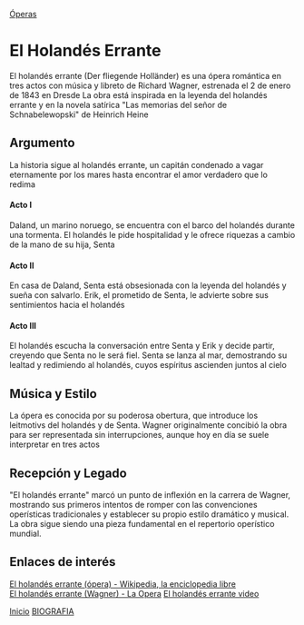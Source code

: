 [Óperas](obras.md)
# **El Holandés Errante**  

El holandés errante (Der fliegende Holländer) es una ópera romántica en tres actos con música y libreto de Richard Wagner, estrenada el 2 de enero de 1843 en Dresde La obra está inspirada en la leyenda del holandés errante y en la novela satírica "Las memorias del señor de Schnabelewopski" de Heinrich Heine

## Argumento

La historia sigue al holandés errante, un capitán condenado a vagar eternamente por los mares hasta encontrar el amor verdadero que lo redima 

#### Acto I 

Daland, un marino noruego, se encuentra con el barco del holandés durante una tormenta.
El holandés le pide hospitalidad y le ofrece riquezas a cambio de la mano de su hija, Senta

#### Acto II  

En casa de Daland, Senta está obsesionada con la leyenda del holandés y sueña con salvarlo.
Erik, el prometido de Senta, le advierte sobre sus sentimientos hacia el holandés

#### Acto III   

El holandés escucha la conversación entre Senta y Erik y decide partir, creyendo que Senta no le será fiel.
Senta se lanza al mar, demostrando su lealtad y redimiendo al holandés, cuyos espíritus ascienden juntos al cielo 

## Música y Estilo 

La ópera es conocida por su poderosa obertura, que introduce los leitmotivs del holandés y de Senta. Wagner originalmente concibió la obra para ser representada sin interrupciones, aunque hoy en día se suele interpretar en tres actos

## Recepción y Legado

"El holandés errante" marcó un punto de inflexión en la carrera de Wagner, mostrando sus primeros intentos de romper con las convenciones operísticas tradicionales y establecer su propio estilo dramático y musical. La obra sigue siendo una pieza fundamental en el repertorio operístico mundial.

## Enlaces de interés 

[El holandés errante (ópera) - Wikipedia, la enciclopedia libre](https://es.wikipedia.org/wiki/El_holand%C3%A9s_errante_%28%C3%B3pera%29)  
[El holandés errante (Wagner) - La Opera](https://laopera.net/wagner/el-holandes-errante-wagner#google_vignette)
[El holandés errante video](https://www.youtube.com/watch?v=T7fkfsx1QdU&t=1262s)



 [Inicio](README.md)  [BIOGRAFIA](biografia.md) 